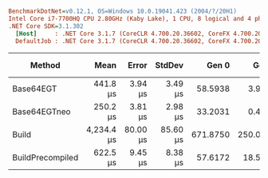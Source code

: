 ``` ini

BenchmarkDotNet=v0.12.1, OS=Windows 10.0.19041.423 (2004/?/20H1)
Intel Core i7-7700HQ CPU 2.80GHz (Kaby Lake), 1 CPU, 8 logical and 4 physical cores
.NET Core SDK=3.1.302
  [Host]     : .NET Core 3.1.7 (CoreCLR 4.700.20.36602, CoreFX 4.700.20.37001), X64 RyuJIT DEBUG
  DefaultJob : .NET Core 3.1.7 (CoreCLR 4.700.20.36602, CoreFX 4.700.20.37001), X64 RyuJIT


```
|           Method |       Mean |    Error |   StdDev |    Gen 0 |    Gen 1 | Gen 2 |  Allocated |
|----------------- |-----------:|---------:|---------:|---------:|---------:|------:|-----------:|
|        Base64EGT |   441.8 μs |  3.94 μs |  3.49 μs |  58.5938 |   3.9063 |     - |   183.2 KB |
|     Base64EGTneo |   250.2 μs |  3.81 μs |  2.98 μs |  33.2031 |   0.4883 |     - |  102.57 KB |
|            Build | 4,234.4 μs | 80.00 μs | 85.60 μs | 671.8750 | 250.0000 |     - | 3103.15 KB |
| BuildPrecompiled |   622.5 μs |  9.45 μs |  8.38 μs |  57.6172 |  18.5547 |     - |   223.2 KB |
